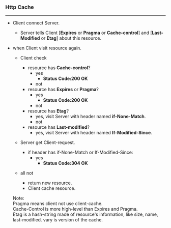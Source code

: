 ### Http Cache
---
* Client connect Server.
    * Server tells Client [**Expires** or **Pragma** or **Cache-control**] and [**Last-Modified** or **Etag**] about this resource.   
* when Client visit resource again.
    * Client check 
        * resource has **Cache-control**?
            * yes 
                * **Status Code:200 OK**
            * not 
        * resource has **Expires** or **Pragma**?
            * yes
                * **Status Code:200 OK**
            * not
        * resource has **Etag**?
            * yes, visit Server with header named **if-None-Match**.
            * not
        * resource has **Last-modified**?
            * yes, visit Server with header named **If-Modified-Since**.

    * Server get Client-request.
        * if header has if-None-Match or If-Modified-Since:
            * yes
                * **Status Code:304 OK**
    * all not
        * return new resource.
        * Client cache resource.

    Note:  
    Pragma means client not use client-cache.  
    Cache-Control is more high-level than Expires and Pragma.  
    Etag is a hash-string made of resource's information, like size, name, last-modified.
    vary is version of the cache.